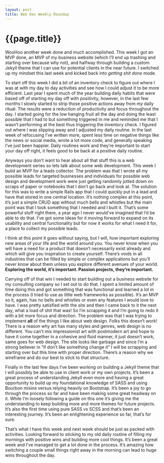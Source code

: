 ```yaml
---
layout: post
title: Web Dev Weekly Roundup
---
```


# {{page.title}}

WooHoo another week done and much accomplished. This week I got an MVP done, an MVP of my business website (which I’ll end up trashing and starting over because why not), and halfway through building a custom Jekyll theme that I can use for potential clients in the near future. I switched up my mindset this last week and kicked back into *getting shit done* mode.

To start off this week I did a bit of an inventory check to figure out where I was at with my day to day activities and see how I could adjust it to be more efficient. Last year I spent much of the year building daily habits that were based off of starting my day off with positivity, however, in the last few months I slowly started to strip those positive actions away from my daily ritual. The results were a reduction of productivity and focus throughout the day. I started going for the low hanging fruit all the day and doing the least possible that I had to but something triggered in me and reminded me that I wasn’t performing at the best thus triggering the inventory check. I figured out where I was slipping away and I adjusted my daily routine. In the last week of refocusing I’ve written more, spent less time on negative things like the news or social media, wrote a lot more code, and generally speaking I’ve just been happier. Daily routines work and they’re important to start your day off right, it feels good to be back at a positive daily routine.

Anyways you don’t want to hear about all that stuff this is a web development series so lets talk about some web development. This week I build an MVP for a leads collector. The problem was that I wrote all my possible leads for targeted businesses and individuals for possible web design and development work were just getting randomly jotted down on scraps of paper or notebooks that I don’t go back and look at. The solution for this was to write a simple Rails app that I could quickly put in a lead and have that stored in one central location. It’s nothing complex at this point, it’s just a simple CRUD app without much bells and whistles but the main point was that I took something that I needed and I built it. That’s some powerful stuff right there, a year ago I never would’ve imagined that I’d be able to do that. I’ve got some ideas for it moving forward to expand on its usability and central functionality but for now it works for what I need it for, a place to collect my possible leads.

I think at this point it goes without saying, but I will, how important exploring new areas of your life and the world around you. You never know when you will have a need for a product that doesn’t necessarily exist already and which will give you inspiration to create yourself. There’s voids in all industries that can be filled by simple or complex applications but you’ll never know about them unless you explore different avenues of your world. **Exploring the world, it’s important. Passion projects, they’re important.**

Carrying off of that win I needed to start building out a business website for my consulting company so I set out to do that. I spent a limited amount of time doing this and got something that was functional and learned a lot in the process (I tried to use as little web frameworks as possible). It’s an MVP so it, again, has no bells and whistles or even any features I would love to have. I was pretty satisfied with the site and then I came back to it the next day, what a load of shit that was! So I’m scrapping it and I’m going to redo it with a bit more focus and direction. The problem was that I was trying to implement **all** of the things I like about web design. Folks this doesn’t work! There is a reason why art has many styles and genres, web design is no different. You can’t mix impressionist art with postmodern art and hope to have it come together in a cohesive and fluid manner, it just doesn’t work, same goes for web design. The site looks like garbage and since I’m a strong believer in “if don’t like something change it” I will be scrapping and starting over but this time with proper direction. There’s a reason why we wireframe and do our best to stick to that structure.

Finally in the last few days I’ve been working on building a Jekyll theme that I will possibly be able to use in client work or my own projects. It’s been a great process of understanding Jekyll even more and having a great opportunity to build up my foundational knowledge of SASS and using Bourbon mixins versus relying heavily on Bootstrap. It’s been a joy to go through the process so far and have been making some great headway on it. While I’m loosely following a guide on this one it’s giving me the understanding to keep building more and more themes for future projects. It’s also the first time using pure SASS vs SCSS and that’s been an interesting journey. It’s been an enlightening experience so far, that’s for sure.

That’s what I have this week and next week should be just as packed with activities. Looking forward to sticking to my old daily routine of filling my mornings with positive wins and building more cool things. It’s been a great week and I’ve managed to get a lot done in the process. It’s amazing how switching a couple small things right away in the morning can lead to huge wins throughout the day.
